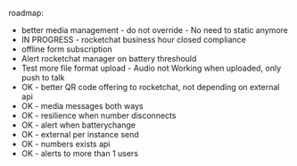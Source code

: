 
roadmap:
- better media management - do not override - No need to static anymore
- IN PROGRESS - rocketchat business hour closed compliance
- offline form subscription
- Alert rocketchat manager on battery threshould
- Test more file format upload - Audio not Working when uploaded, only push to talk
- OK - better QR code offering to rocketchat, not depending on external api
- OK - media messages both ways
- OK - resilience when number disconnects
- OK - alert when batterychange
- OK - external per instance send
- OK - numbers exists api
- OK - alerts to more than 1 users